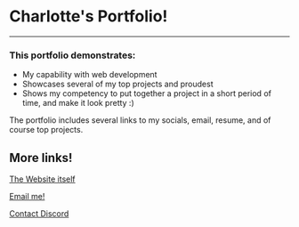 # Charlotte's Portfolio!

---
### This portfolio demonstrates:

- My capability with web development
- Showcases several of my top projects and proudest
- Shows my competency to put together a project in a short period of time, and make it look pretty :)

The portfolio includes several links to my socials, email, resume, and of course top projects.

## More links!
[The Website itself](https://charlotte-2222.github.io/char-site/)
<br>
<p>
<a href="mailto:ayy.charlotte@gmail.com">Email me!</a><br>

<a href="https://discord.gg/xspn5FpfJM">Contact Discord</a>
</p>